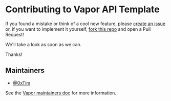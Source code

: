 # Contributing to Vapor API Template

If you found a mistake or think of a cool new feature, please [create an issue](https://github.com/vapor/api-template/issues/new) or, if you want to implement it yourself, [fork this repo](https://github.com/vapor/api-template/fork) and open a Pull Request!

We'll take a look as soon as we can.

Thanks!

## Maintainers

- [@0xTim](https://github.com/0xTim)

See the [Vapor maintainers doc](https://github.com/vapor/vapor/blob/master/Docs/maintainers.md) for more information.